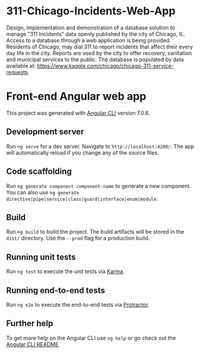 # 311-Chicago-Incidents-Web-App
Design, implementation and demonstration of a database solution to manage "311 Incidents" data openly published by the city of Chicago, IL. Access to a database through a web application is being provided. Residents of Chicago, may dial 311 to report incidents that affect their every day life in the city. Reports are used by the city to offer recovery, sanitation and municipal services to the public. The database is populated by data available at: https://www.kaggle.com/chicago/chicago-311-service-requests.

# Front-end Angular web app

This project was generated with [Angular CLI](https://github.com/angular/angular-cli) version 7.0.6.

## Development server

Run `ng serve` for a dev server. Navigate to `http://localhost:4200/`. The app will automatically reload if you change any of the source files.

## Code scaffolding

Run `ng generate component component-name` to generate a new component. You can also use `ng generate directive|pipe|service|class|guard|interface|enum|module`.

## Build

Run `ng build` to build the project. The build artifacts will be stored in the `dist/` directory. Use the `--prod` flag for a production build.

## Running unit tests

Run `ng test` to execute the unit tests via [Karma](https://karma-runner.github.io).

## Running end-to-end tests

Run `ng e2e` to execute the end-to-end tests via [Protractor](http://www.protractortest.org/).

## Further help

To get more help on the Angular CLI use `ng help` or go check out the [Angular CLI README](https://github.com/angular/angular-cli/blob/master/README.md).
